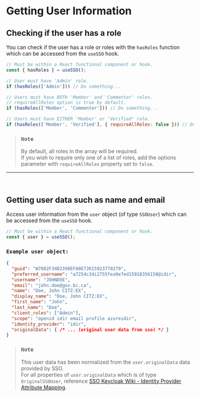 # Getting User Information

## Checking if the user has a role

You can check if the user has a role or roles with the `hasRoles` function which can be accessed from the `useSSO` hook.

```JavaScript
// Must be within a React functional component or hook.
const { hasRoles } = useSSO();

// User must have 'Admin' role.
if (hasRoles(['Admin'])) // Do something...

// Users must have BOTH 'Member' and 'Commenter' roles.
// requireAllRoles option is true by default.
if (hasRoles(['Member', 'Commenter'])) // Do something...

// Users must have EITHER 'Member' or 'Verified' role.
if (hasRoles(['Member', 'Verified'], { requireAllRoles: false })) // Do Something...
```

> ### `Note` 
> By default, all roles in the array will be required.  
> If you wish to require only one of a list of roles, add the options parameter with `requireAllRoles` property set to `false`.

---

<br />

## Getting user data such as name and email

Access user information from the `user` object (of type `SSOUser`) which can be accessed from the `useSSO` hook.

```JavaScript
// Must be within a React functional component or hook.
const { user } = useSSO();
```

### `Example user object:`

```JSON
{
  "guid": "W7802F34D2390EFA9E7JK15923770279",
  "preferred_username": "a7254c34i2755fea9e7ed15918356158@idir",
  "username": "JOHNDOE",
  "email": "john.doe@gov.bc.ca",
  "name": "Doe, John CITZ:EX",
  "display_name": "Doe, John CITZ:EX",
  "first_name": "John",
  "last_name": "Doe",
  "client_roles": ["Admin"],
  "scope": "openid idir email profile azureidir",
  "identity_provider": "idir",
  "originalData": { /* ... (original user data from sso) */ }
}
```

> ### `Note`
> This user data has been normalized from the `user.originalData` data provided by SSO.  
> For all properties of `user.originalData` which is of type `OriginalSSOUser`, reference [SSO Keycloak Wiki - Identity Provider Attribute Mapping].  

<!-- Link References -->
[SSO Keycloak Wiki - Identity Provider Attribute Mapping]: https://github.com/bcgov/sso-keycloak/wiki/Identity-Provider-Attribute-Mapping

